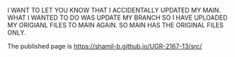 I WANT TO LET YOU KNOW THAT I ACCIDENTALLY UPDATED MY MAIN. WHAT I WANTED TO DO WAS UPDATE MY BRANCH SO I HAVE UPLOADED MY ORIGIANL FILES TO MAIN AGAIN.
SO MAIN HAS THE ORIGINAL FILES ONLY.

The published page is https://shamil-b.github.io/UGR-2167-13/src/
